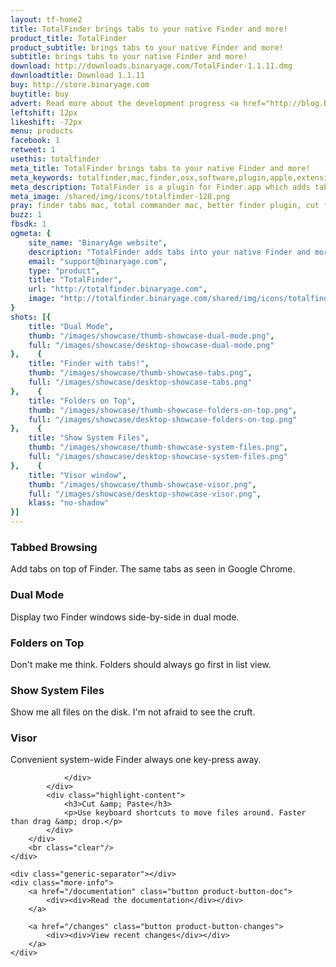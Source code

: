 ```yaml
---
layout: tf-home2
title: TotalFinder brings tabs to your native Finder and more!
product_title: TotalFinder
product_subtitle: brings tabs to your native Finder and more!
subtitle: brings tabs to your native Finder and more!
download: http://downloads.binaryage.com/TotalFinder-1.1.11.dmg
downloadtitle: Download 1.1.11
buy: http://store.binaryage.com
buytitle: buy
advert: Read more about the development progress <a href="http://blog.binaryage.com">on the blog ...</a>
leftshift: 12px
likeshift: -72px
menu: products
facebook: 1
retweet: 1
usethis: totalfinder
meta_title: TotalFinder brings tabs to your native Finder and more!
meta_keywords: totalfinder,mac,finder,osx,software,plugin,apple,extension,utility,macosx,apps,tools,tabs,productivity,app,hacks,application,utilities,simbl,visor,totalcommander,binaryage
meta_description: TotalFinder is a plugin for Finder.app which adds tabs like in Chrome browser, dual panels similar to TotalCommander and more tweaks.
meta_image: /shared/img/icons/totalfinder-128.png
pray: finder tabs mac, total commander mac, better finder plugin, cut files finder
buzz: 1
fbsdk: 1
ogmeta: {
    site_name: "BinaryAge website",
    description: "TotalFinder adds tabs into your native Finder and more!",
    email: "support@binaryage.com",
    type: "product",
    title: "TotalFinder",
    url: "http://totalfinder.binaryage.com",
    image: "http://totalfinder.binaryage.com/shared/img/icons/totalfinder-256.png"
}
shots: [{
    title: "Dual Mode",
    thumb: "/images/showcase/thumb-showcase-dual-mode.png",
    full: "/images/showcase/desktop-showcase-dual-mode.png"
},    {
    title: "Finder with tabs!",
    thumb: "/images/showcase/thumb-showcase-tabs.png",
    full: "/images/showcase/desktop-showcase-tabs.png"
},    {
    title: "Folders on Top",
    thumb: "/images/showcase/thumb-showcase-folders-on-top.png",
    full: "/images/showcase/desktop-showcase-folders-on-top.png"
},    {
    title: "Show System Files",
    thumb: "/images/showcase/thumb-showcase-system-files.png",
    full: "/images/showcase/desktop-showcase-system-files.png"
},    {
    title: "Visor window",
    thumb: "/images/showcase/thumb-showcase-visor.png",
    full: "/images/showcase/desktop-showcase-visor.png",
    klass: "no-shadow"
}]
---
```

 
<div class="main-content">
    <div class="features-separator"></div>
    <div class="highlights">
        <div class="highlight" data-showcase="2">
            <div class="highlight-icon">
                <a href="/tabs">
                    <div class="thumb-tabs"></div>
                </a>
            </div>
            <div class="highlight-content">
                <h3>Tabbed Browsing</h3>
                <p>Add tabs on top of Finder. The same tabs as seen in Google Chrome.</p>
            </div>
        </div>
        <div class="highlight" data-showcase="1">
            <div class="highlight-icon">
                <a href="/dual-mode">
                    <div class="thumb-dual"></div>
                </a>
            </div>
            <div class="highlight-content">
                <h3>Dual Mode</h3>
                <p>Display two Finder windows side-by-side in dual mode.</p>
            </div>
        </div>
        <div class="highlight last" data-showcase="3">
            <div class="highlight-icon">
                <a href="/folders-on-top">
                    <div class="thumb-fot"></div>
                </a>
            </div>
            <div class="highlight-content">
                <h3>Folders on Top</h3>
                <p>Don't make me think. Folders should always go first in list view.</p>
            </div>
        </div>
        <div class="highlight-separator"></div>
        <div class="highlight" data-showcase="4">
            <div class="highlight-icon">
                <a href="/show-system-files">
                    <div class="thumb-ssf"></div>
                </a>
            </div>
            <div class="highlight-content">
                <h3>Show System Files</h3>
                <p>Show me all files on the disk. I'm not afraid to see the cruft.</p>
            </div>
        </div>
        <div class="highlight" data-showcase="5">
            <div class="highlight-icon">
                <a href="/visor">
                    <div class="thumb-visor"></div>
                </a>
            </div>
            <div class="highlight-content">
                <h3>Visor</h3>
                <p>Convenient system-wide Finder always one key-press away.</p>
            </div>
        </div>
        <div class="highlight last">
            <div class="highlight-icon">
                <div class="thumb-cut">
            
                </div>
            </div>
            <div class="highlight-content">
                <h3>Cut &amp; Paste</h3>
                <p>Use keyboard shortcuts to move files around. Faster than drag &amp; drop.</p>
            </div>
        </div>
        <br class="clear"/>
    </div>

    <div class="generic-separator"></div>
    <div class="more-info">
        <a href="/documentation" class="button product-button-doc">
            <div><div>Read the documentation</div></div>
        </a>

        <a href="/changes" class="button product-button-changes">
            <div><div>View recent changes</div></div>
        </a>
    </div>
</div>